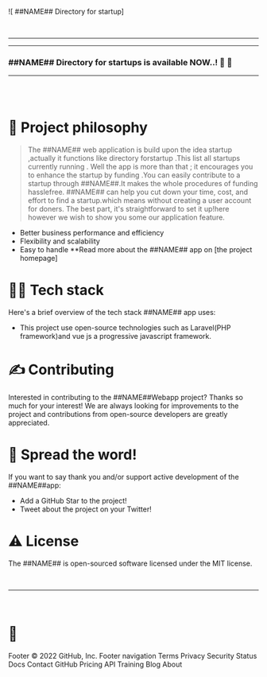 ![ ##NAME## Directory for startup]


</a>
<div>
  
</div>

<br />

---

<div>
  
</div>

---

### ##NAME## Directory for startups is available NOW..! 🥳 🚀

-----

<br />
<div>


</div>

<br />

# 🧐 Project philosophy

> The ##NAME## web application is build upon the idea startup ,actually it functions like directory forstartup .This list all startups currently running .  Well the  app is more than that ; it encourages you to enhance the startup by funding .You can easily contribute to a startup through ##NAME##.It makes the whole procedures of funding hasslefree.
> ##NAME## can help you cut down your time, cost, and effort to find a startup.which means without creating a user account for doners.
> The best part, it's straightforward to set it up!here however we wish to show you some our application feature.


- Better business performance and efficiency
- Flexibility and scalability
- Easy to handle
**Read more about the ##NAME## app on [the project homepage]

# 👨‍💻 Tech stack

Here's a brief  overview of the tech stack ##NAME## app uses:

- This project use open-source technologies such as Laravel(PHP framework)and vue js a progressive javascript framework.


# ✍️ Contributing

Interested in contributing to the ##NAME##Webapp project? Thanks so much for your interest! We are always looking for improvements to the project and contributions from open-source developers are greatly appreciated.


# 🌟 Spread the word!

If you want to say thank you and/or support active development of the ##NAME##app:

- Add a GitHub Star to the project!
- Tweet about the project on your Twitter!
  


# ⚠️ License

The ##NAME## is open-sourced software licensed under the MIT license.

<br />

---

<br />

# 💛


Footer
© 2022 GitHub, Inc.
Footer navigation
Terms
Privacy
Security
Status
Docs
Contact GitHub
Pricing
API
Training
Blog
About
